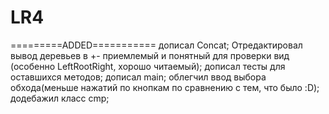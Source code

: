 # LR4

=========ADDED===========
дописал Concat;
Отредактировал вывод деревьев в +- приемлемый и понятный для проверки вид (особенно LeftRootRight, хорошо читаемый);
дописал тесты для оставшихся методов;
дописал main;
облегчил ввод выбора обхода(меньше нажатий по кнопкам по сравнению с тем, что было :D);
додебажил класс cmp;
